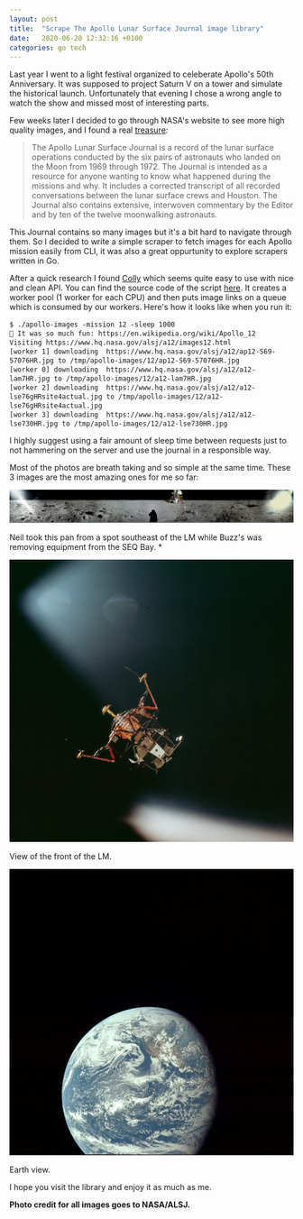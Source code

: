 ```yaml
---
layout: post
title:  "Scrape The Apollo Lunar Surface Journal image library"
date:   2020-06-20 12:32:16 +0100
categories: go tech
---
```



Last year I went to a light festival organized to celeberate Apollo's 50th Anniversary. It was supposed to project Saturn V on a tower and simulate the historical launch. Unfortunately that evening I chose a wrong angle to watch the show and missed most of interesting parts.

Few weeks later I decided to go through NASA's website to see more high quality images, and I found a real [treasure](https://www.hq.nasa.gov/alsj/):


> The Apollo Lunar Surface Journal is a record of the lunar surface operations conducted by the six pairs of astronauts who landed on the Moon from 1969 through 1972. The Journal is intended as a resource for anyone wanting to know what happened during the missions and why. It includes a corrected transcript of all recorded conversations between the lunar surface crews and Houston. The Journal also contains extensive, interwoven commentary by the Editor and by ten of the twelve moonwalking astronauts.


This Journal contains so many images but it's a bit hard to navigate through them. So I decided to write a simple scraper to fetch images for each Apollo mission easily from CLI, it was also a great oppurtunity to explore scrapers written in Go.

After a quick research I found [Colly](https://github.com/gocolly/colly) which seems quite easy to use with nice and clean API. You can find the source code of the script [here](http://github.com/goolila/apollo-images). It creates a worker pool (1 worker for each CPU) and then puts image links on a queue which is consumed by our workers. Here's how it looks like when you run it:

```
$ ./apollo-images -mission 12 -sleep 1000
🚀 It was so much fun: https://en.wikipedia.org/wiki/Apollo_12
Visiting https://www.hq.nasa.gov/alsj/a12/images12.html
[worker 1] downloading  https://www.hq.nasa.gov/alsj/a12/ap12-S69-57076HR.jpg to /tmp/apollo-images/12/ap12-S69-57076HR.jpg
[worker 0] downloading  https://www.hq.nasa.gov/alsj/a12/a12-lam7HR.jpg to /tmp/apollo-images/12/a12-lam7HR.jpg
[worker 2] downloading  https://www.hq.nasa.gov/alsj/a12/a12-lse76gHRsite4actual.jpg to /tmp/apollo-images/12/a12-lse76gHRsite4actual.jpg
[worker 3] downloading  https://www.hq.nasa.gov/alsj/a12/a12-lse730HR.jpg to /tmp/apollo-images/12/a12-lse730HR.jpg
```

I highly suggest using a fair amount of sleep time between requests just to not hammering on the server and use the journal in a responsible way.

Most of the photos are breath taking and so simple at the same time. These 3 images are the most amazing ones for me so far:

[![1](/assets/img/blog/scrape-apollo-lunar-surface-journal/a11pan1105549HR_thumb.jpg#tunecover)](/assets/img/blog/scrape-apollo-lunar-surface-journal/a11pan1105549HR.jpg)

Neil took this pan from a spot southeast of the LM while Buzz's was removing equipment from the SEQ Bay. *

[![2](/assets/img/blog/scrape-apollo-lunar-surface-journal/AS11-44-6586HR_thumb.jpg#tunecover)](/assets/img/blog/scrape-apollo-lunar-surface-journal/AS11-44-6586HR.jpg)

View of the front of the LM.

[![3](/assets/img/blog/scrape-apollo-lunar-surface-journal/AS11-36-5334_thumb.jpg#tunecover)](/assets/img/blog/scrape-apollo-lunar-surface-journal/AS11-36-5334.jpg)

Earth view.

I hope you visit the library and enjoy it as much as me.

**Photo credit for all images goes to NASA/ALSJ.**